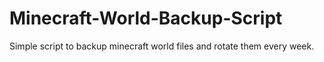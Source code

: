# Minecraft-World-Backup-Script
Simple script to backup minecraft world files and rotate them every week. 
